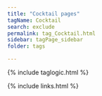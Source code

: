 ```yaml
---
title: "Cocktail pages"
tagName: Cocktail
search: exclude
permalink: tag_Cocktail.html
sidebar: tagPage_sidebar
folder: tags

---
```


{% include taglogic.html %}

{% include links.html %}
